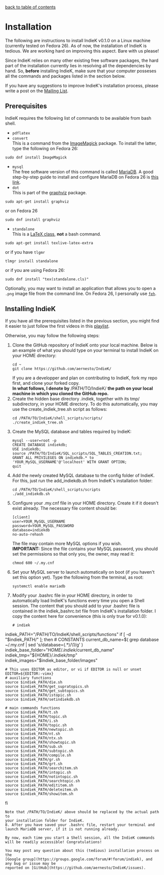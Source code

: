 [back to table of contents](/index.md)
# Installation
The following are instructions to install IndieK v0.1.0 on a Linux machine (currently tested on Fedora 26).
As of now, the installation of IndieK is tedious. We are working hard on improving this aspect. Bare with us please!

Since IndieK relies on many other existing free software packages, the hard part of the installation currently lies in resolving all the dependencies by hand. So, **before** installing IndieK, make sure that your computer posseses all the commands and packages listed in the section below.

If you have any suggestions to improve IndieK's installation process, please write a post on the [Mailing List](https://groups.google.com/forum/#!forum/indiek).

## Prerequisites

IndieK requires the following list of commands to be available from bash shell. 
- `pdflatex` 
- `convert`   
This is a command from the [ImageMagick](https://www.imagemagick.org/script/index.php) package. To install the latter, type the following on Fedora 26:
```
sudo dnf install ImageMagick
```
- `mysql`  
The free software version of this command is called [MariaDB](https://fedoraproject.org/wiki/MariaDB).
A good step-by-step guide to install and configure MariaDB on Fedora 26 is [this
link](https://fedoraproject.org/wiki/MariaDB).
- `dot`  
This is part of the [graphviz](http://www.graphviz.org/) package.
```
sudo apt-get install graphviz
```
or on Fedora 26  
```
sudo dnf install graphviz
```

- `standalone`   
This is a [LaTeX class](https://www.ctan.org/pkg/standalone?lang=en), **not** a bash command.
```
sudo apt-get install texlive-latex-extra
```
or if you have `tlgmr`  
```
tlmgr install standalone
```
or if you are using Fedora 26:
```
sudo dnf install "tex(standalone.cls)"
```

Optionally, you may want to install an application that allows you to open a `.png` image file from the command line.
On Fedora 26, I personally use [`feh`](https://feh.finalrewind.org/).

## Installing IndieK
If you have all the prerequisites listed in the previous section, you might find it easier to just follow the first videos in this [playlist](https://www.youtube.com/watch?v=XSA4KEFhVLk&list=PLJhmxsk-_V30bt1XSgXav3dLp0qyEegnD).

Otherwise, you may follow the following steps:  
1. Clone the GitHub repository of IndieK onto your local machine. Below is an
   example of what you should type on your terminal to install IndieK on your
   HOME directory:  
   ```  
   cd ~  
   git clone https://github.com/aernesto/IndieK/  
   ```  
   If you are a developper and plan on contributing to IndieK, fork my repo first, and clone your
   forked copy.  
   **In what follows, I denote by** /PATH/TO/IndieK/ **the path on your local
   machine in which you cloned the GitHub repo.**
2. Create the hidden base directory .indiek, together with its tmp/
   subdirectory, in your HOME directory. To do this automatically, you may use
   the create_indiek_tree.sh script as follows:  
   ```  
   cd /PATH/TO/IndieK/shell_scripts/scripts/  
   ./create_indiek_tree.sh
   ``` 
3. Create the MySQL database and tables required by IndieK:  
   ```  
   mysql --user=root -p
   CREATE DATABASE indiekdb;
   USE indiekdb;
   source /PATH/TO/IndieK/SQL_scripts/SQL_TABLES_CREATION.txt;
   GRANT ALL PRIVILEGES ON indiekdb.* to 'YOUR_MySQL_USERNAME'@'localhost' WITH GRANT OPTION;
   quit
   ```  
4. Add the newly created MySQL database to the config folder of IndieK. For
   this, just run the add_indiekdb.sh from IndieK's installation folder:  
   ```
   cd /PATH/TO/IndieK/shell_scripts/scripts
   ./add_indiekdb.sh  
   ```  
5. Configure your .my.cnf file in your HOME directory. Create it if it doesn't
   exist already. The necessary file content should be:  
   ```
   [client]
   user=YOUR_MySQL_USERNAME
   password=YOUR_MySQL_PASSWORD
   database=indiekdb
   no-auto-rehash
   ```  
   The file may contain more MySQL options if you wish.  
   **IMPORTANT:** Since the file contains your MySQL password, you should set
   the permissions so that only you, the owner, may read it:  
   ```  
   chmod 600 ~/.my.cnf
   ```  
7. Set your MySQL server to launch automatically on boot (if you haven't set
   this option yet). Type the following from the terminal, as root:  
   ```  
   systemctl enable mariadb
   ```
8. Modify your .bashrc file in your HOME directory, in order to automatically
   load IndieK's functions every time you open a Shell session. The content
   that you should add to your .bashrc file is contained in the
   indiek_bashrc.txt file from IndieK's installation folder. I copy the
   content here for convenience (this is only true for v0.1.0):
   ```  
   # indiek
indiek_PATH="/PATH/TO/IndieK/shell_scripts/functions"
if [ -d "$indiek_PATH/" ]; then
    # CONSTANTS
    current_db_name=$( grep database ~/.my.cnf | sed 's/database=\(.*\)/\1/g' )
    indiek_base_folder="${HOME}/.indiek/$current_db_name"
    indiek_tmp="${HOME}/.indiek/tmp"
    indiek_images="$indiek_base_folder/images"

    # This uses EDITOR as editor, or vi if EDITOR is null or unset
    EDITOR=${EDITOR:-vimx}
    # auxiliary functions
    source $indiek_PATH/die.sh
    source $indiek_PATH/get_supratopics.sh
    source $indiek_PATH/get_subtopics.sh
    source $indiek_PATH/istopic.sh
    source $indiek_PATH/setindiekdb.sh

    # main commands functions
    source $indiek_PATH/t.sh
    source $indiek_PATH/topic.sh
    source $indiek_PATH/i.sh
    source $indiek_PATH/topic.sh
    source $indiek_PATH/newtopic.sh
    source $indiek_PATH/nt.sh
    source $indiek_PATH/ntx.sh
    source $indiek_PATH/showtopic.sh
    source $indiek_PATH/sub.sh
    source $indiek_PATH/subtopic.sh
    source $indiek_PATH/compile.sh
    source $indiek_PATH/gr.sh
    source $indiek_PATH/grt.sh
    source $indiek_PATH/searchitem.sh
    source $indiek_PATH/intopic.sh
    source $indiek_PATH/notintopic.sh
    source $indiek_PATH/searchtopic.sh
    source $indiek_PATH/edititem.sh
    source $indiek_PATH/deleteitem.sh
    source $indiek_PATH/showitem.sh
fi
   ```  
   Note that /PATH/TO/IndieK/ above should be replaced by the actual path to
   your installation folder for IndieK.  
8. After you have saved your .bashrc file, restart your terminal and launch MariaDB server, if it is not running already. 

By now, each time you start a Shell session, all the IndieK commands will be readily accessible! Congratulations!

You may post any question about this (tedious) installation process on the
[Google group](https://groups.google.com/forum/#!forum/indiek), and any bug or issue may be
reported on [GitHub](https://github.com/aernesto/IndieK/issues).
